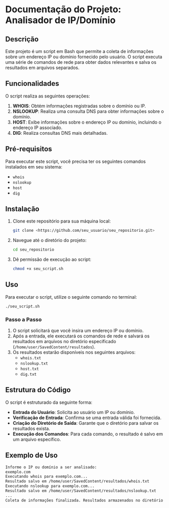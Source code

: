 # Documentação do Projeto: Analisador de IP/Domínio

## Descrição

Este projeto é um script em Bash que permite a coleta de informações sobre um endereço IP ou domínio fornecido pelo usuário. O script executa uma série de comandos de rede para obter dados relevantes e salva os resultados em arquivos separados.

## Funcionalidades

O script realiza as seguintes operações:

1. **WHOIS**: Obtém informações registradas sobre o domínio ou IP.
2. **NSLOOKUP**: Realiza uma consulta DNS para obter informações sobre o domínio.
3. **HOST**: Exibe informações sobre o endereço IP ou domínio, incluindo o endereço IP associado.
4. **DIG**: Realiza consultas DNS mais detalhadas.

## Pré-requisitos

Para executar este script, você precisa ter os seguintes comandos instalados em seu sistema:

- `whois`
- `nslookup`
- `host`
- `dig`

## Instalação

1. Clone este repositório para sua máquina local:
    
    ```bash
    git clone <https://github.com/seu_usuario/seu_repositorio.git>
    
    ```
    
2. Navegue até o diretório do projeto:
    
    ```bash
    cd seu_repositorio
    
    ```
    
3. Dê permissão de execução ao script:
    
    ```bash
    chmod +x seu_script.sh
    
    ```
    

## Uso

Para executar o script, utilize o seguinte comando no terminal:

```bash
./seu_script.sh

```

### Passo a Passo

1. O script solicitará que você insira um endereço IP ou domínio.
2. Após a entrada, ele executará os comandos de rede e salvará os resultados em arquivos no diretório especificado (`/home/user/SavedContent/resultados`).
3. Os resultados estarão disponíveis nos seguintes arquivos:
    - `whois.txt`
    - `nslookup.txt`
    - `host.txt`
    - `dig.txt`

## Estrutura do Código

O script é estruturado da seguinte forma:

- **Entrada do Usuário**: Solicita ao usuário um IP ou domínio.
- **Verificação de Entrada**: Confirma se uma entrada válida foi fornecida.
- **Criação do Diretório de Saída**: Garante que o diretório para salvar os resultados exista.
- **Execução dos Comandos**: Para cada comando, o resultado é salvo em um arquivo específico.

## Exemplo de Uso

```bash
Informe o IP ou domínio a ser analisado:
exemplo.com
Executando whois para exemplo.com...
Resultado salvo em /home/user/SavedContent/resultados/whois.txt
Executando nslookup para exemplo.com...
Resultado salvo em /home/user/SavedContent/resultados/nslookup.txt
...
Coleta de informações finalizada. Resultados armazenados no diretório '/home/user/SavedContent/resultados'.
```
